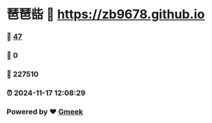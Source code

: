 # 琶琶啙 :link: https://zb9678.github.io 
### :page_facing_up: [47](https://zb9678.github.io/tag.html) 
### :speech_balloon: 0 
### :hibiscus: 227510 
### :alarm_clock: 2024-11-17 12:08:29 
### Powered by :heart: [Gmeek](https://github.com/Meekdai/Gmeek)
